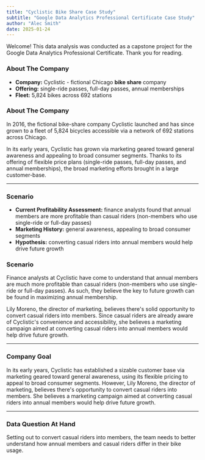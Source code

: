 ```yaml
---
title: "Cyclistic Bike Share Case Study"
subtitle: "Google Data Analytics Professional Certificate Case Study"
author: "Alec Smith"
date: 2025-01-24
---
```


Welcome! This data analysis was conducted as a capstone project for the Google Data Analytics Professional Certificate. Thank you for reading.
  
### About The Company

- **Company:** Cyclistic - fictional Chicago **bike share** company
- **Offering:** single-ride passes, full-day passes, annual memberships
- **Fleet:** 5,824 bikes across 692 stations

### About The Company 
In 2016, the fictional bike-share company Cyclistic launched and has since grown to a fleet of 5,824 bicycles accessible via a network of 692 stations across Chicago.

In its early years, Cyclistic has grown via marketing geared toward general awareness and appealing to broad consumer segments. Thanks to its offering of flexible price plans (single-ride passes, full-day passes, and annual memberships), the broad marketing efforts brought in a large customer-base.

--- 
  
### Scenario

- **Current Profitability Assessment:** finance analysts found that annual members are more profitable than casual riders (non-members who use single-ride or full-day passes)
- **Marketing History:** general awareness, appealing to broad consumer segments
- **Hypothesis:** converting casual riders into annual members would help drive future growth

### Scenario 

Finance analysts at Cyclistic have come to understand that annual members are much more profitable than casual riders (non-members who use single-ride or full-day passes). As such, they believe the key to future growth can be found in maximizing annual membership.

Lily Moreno, the director of marketing, believes there's solid opportunity to convert casual riders into members. Since casual riders are already aware of Cyclistic's convenience and accessibility, she believes a marketing campaign aimed at converting casual riders into annual members would help drive future growth.

---

### Company Goal

In its early years, Cyclistic has established a sizable customer base via marketing geared toward general awareness, using its flexible pricing to appeal to broad consumer segments. However, Lily Moreno, the director of marketing, believes there's opportunity to convert casual riders into members. She believes a marketing campaign aimed at converting casual riders into annual members would help drive future growth.

--- 

### Data Question At Hand

Setting out to convert casual riders into members, the team needs to better understand how annual members and casual riders differ in their bike usage.
